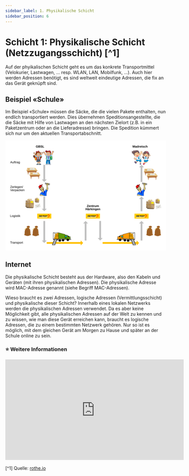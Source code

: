 ```yaml
---
sidebar_label: 1. Physikalische Schicht
sidebar_position: 6
---
```


#  Schicht 1: Physikalische Schicht (Netzzugangsschicht) [^1]

Auf der phyikalischen Schicht geht es um das konkrete Transportmittel (Velokurier, Lastwagen, ... resp. WLAN, LAN, Mobilfunk, ...). Auch hier werden Adressen benötigt, es sind weltweit eindeutige Adressen, die fix an das Gerät geknüpft sind.

## Beispiel «Schule»
Im Beispiel «Schule» müssen die Säcke, die die vielen Pakete enthalten, nun endlich transportiert werden. Dies übernehmen Speditionsangestellte, die die Säcke mit Hilfe von Lastwagen an den nächsten Zielort (z.B. in ein Paketzentrum oder an die Lieferadresse) bringen. Die Spedition kümmert sich nur um den aktuellen Transportabschnitt.

![@](img/004-school-example.svg)

## Internet
Die physikalische Schicht besteht aus der Hardware, also den Kabeln und Geräten (mit ihren physikalischen Adressen). Die physikalische Adresse wird MAC-Adresse genannt (siehe Begriff MAC-Adressen).

Wieso braucht es zwei Adressen, logische Adressen (Vermittlungsschicht) und physikalische dieser Schicht? Innerhalb eines lokalen Netzwerks werden die physikalischen Adressen verwendet. Da es aber keine Möglichkeit gibt, alle physikalischen Adressen auf der Welt zu kennen und zu wissen, wie man diese Gerät erreichen kann, braucht es logische Adressen, die zu einem bestimmten Netzwerk gehören. Nur so ist es möglich, mit dem gleichen Gerät am Morgen zu Hause und später an der Schule online zu sein.


### ⭐ Weitere Informationen

<iframe width="560" height="315" src="https://www.youtube.com/embed/ZhEf7e4kopM" title="YouTube video player" frameborder="0" allow="accelerometer; autoplay; clipboard-write; encrypted-media; gyroscope; picture-in-picture" allowfullscreen></iframe>

[^1] Quelle: [rothe.io](https://rothe.io/?b=network&p=783655)
